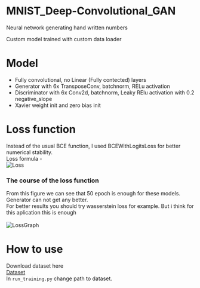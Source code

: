 # MNIST_Deep-Convolutional_GAN
Neural network generating hand written numbers <br/>

Custom model trained with custom data loader <br/>
# Model
   -  Fully convolutional, no Linear (Fully contected) layers
   -  Generator with 6x TransposeConv, batchnorm, RELu activation
   -  Discriminator with 6x Conv2d, batchnorm, Leaky RElu activation with 0.2 negative_slope
   -  Xavier weight init and zero bias init


# Loss function
Instead of the usual BCE function, I used BCEWithLogitsLoss for better numerical stability. <br/>
Loss formula -<br/>
![Loss](https://github.com/Samuel-Bachorik/MNIST_Deep-Convolutional_GAN/blob/main/Imgs/BCEWithLogits.PNG)

### The course of the loss function
From this figure we can see that 50 epoch is enough for these models. Generator can not get any better. <br/>
For better results you should try wasserstein loss for example. But i think for this aplication this is enough<br/>
<br/>
![LossGraph](https://github.com/Samuel-Bachorik/MNIST_Deep-Convolutional_GAN/blob/main/Imgs/Course%20of%20loss.PNG)

# How to use 
Download dataset here<br/>
[Dataset](https://drive.google.com/file/d/1SfBOq8swmSZf2C1X3HV0cDd08TxkqjNq/view?usp=sharing)<br/>
In `run_training.py` change path to dataset. <br/>
